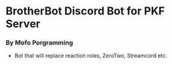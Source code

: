 # BrotherBot Discord Bot for PKF Server
### By Mofo Porgramming

- Bot that will replace reaction roles, ZeroTwo, Streamcord etc.
